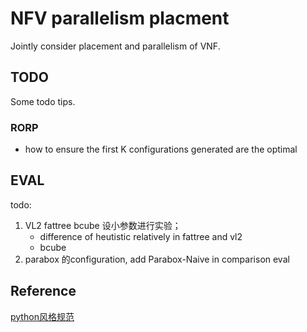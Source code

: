 # NFV parallelism placment

Jointly consider placement and parallelism of VNF.

## TODO

Some todo tips.

### RORP

- how to ensure the first K configurations generated are the optimal

## EVAL

todo: 
1. VL2 fattree bcube 设小参数进行实验；
    - difference of heutistic relatively in fattree and vl2
    - bcube
2. parabox 的configuration, add Parabox-Naive in comparison eval


## Reference

[python风格规范](https://zh-google-styleguide.readthedocs.io/en/latest/google-python-styleguide/python_style_rules/)

